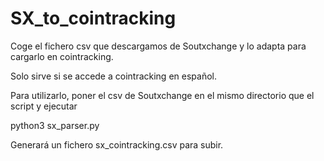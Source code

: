 # SX_to_cointracking

Coge el fichero csv que descargamos de Soutxchange y lo adapta para cargarlo en cointracking.

Solo sirve si se accede a cointracking en español.

Para utilizarlo, poner el csv de Soutxchange en el mismo directorio que el script y ejecutar

python3 sx_parser.py

Generará un fichero sx_cointracking.csv para subir.
